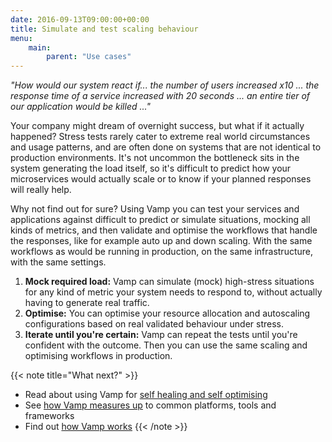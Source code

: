 ```yaml
---
date: 2016-09-13T09:00:00+00:00
title: Simulate and test scaling behaviour
menu:
    main: 
        parent: "Use cases"
---
```


_"How would our system react if... the number of users increased x10 ... the response time of a service increased with 20 seconds ... an entire tier of our application would be killed ..."_  

Your company might dream of overnight success, but what if it actually happened? Stress tests rarely cater to extreme real world circumstances and usage patterns, and are often done on systems that are not identical to production environments. It's not uncommon the bottleneck sits in the system generating the load itself, so it's difficult to predict how your microservices would actually scale or to know if your planned responses will really help.

Why not find out for sure? Using Vamp you can test your services and applications against difficult to predict or simulate situations, mocking all kinds of metrics, and then validate and optimise the workflows that handle the responses, like for example auto up and down scaling. With the same workflows as would be running in production, on the same infrastructure, with the same settings.

1. __Mock required load:__ Vamp can simulate (mock) high-stress situations for any kind of metric your system needs to respond to, without actually having to generate real traffic.
2. __Optimise:__ You can optimise your resource allocation and autoscaling configurations based on real validated behaviour under stress.
3. __Iterate until you're certain:__ Vamp can repeat the tests until you're confident with the outcome. Then you can use the same scaling and optimising workflows in production.

{{< note title="What next?" >}}
* Read about using Vamp for [self healing and self optimising](/why-use-vamp/use-cases/self-healing-and-self-optimising/)
* See [how Vamp measures up](/why-use-vamp/vamp-compared-to/proxies-and-load-balancers/) to common platforms, tools and frameworks  
* Find out [how Vamp works](/documentation/how-vamp-works/architecture-and-components)
{{< /note >}}